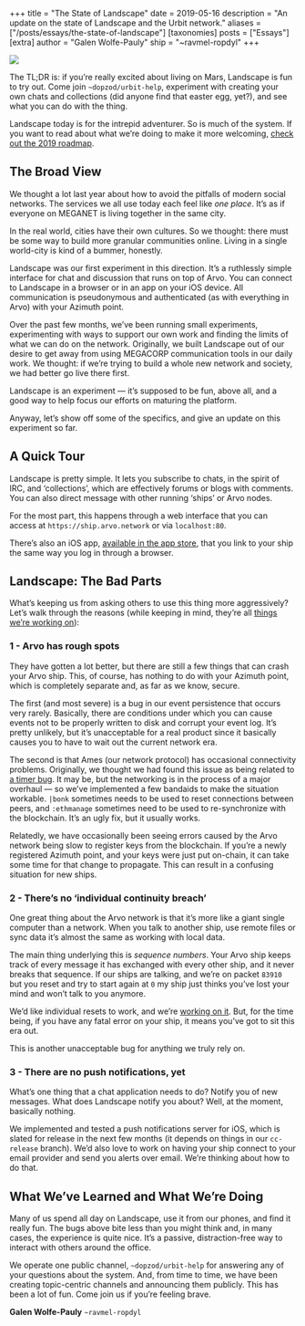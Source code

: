+++
title = "The State of Landscape"
date = 2019-05-16
description = "An update on the state of Landscape and the Urbit network."
aliases = ["/posts/essays/the-state-of-landscape"]
[taxonomies]
posts = ["Essays"]
[extra]
author = "Galen Wolfe-Pauly"
ship = "~ravmel-ropdyl"
+++

![](https://media.urbit.org/site/posts/essays/the-state-of-landscape-1.png)

The TL;DR is: if you’re really excited about living on Mars, Landscape is fun to try out. Come join `~dopzod/urbit-help`, experiment with creating your own chats and collections (did anyone find that easter egg, yet?), and see what you can do with the thing. 

Landscape today is for the intrepid adventurer. So is much of the system. If you want to read about what we’re doing to make it more welcoming, [check out the 2019 roadmap](/posts/essays/2019-5-roadmap/).

## The Broad View

We thought a lot last year about how to avoid the pitfalls of modern social networks. The services we all use today each feel like *one place*. It’s as if everyone on MEGANET is living together in the same city. 

In the real world, cities have their own cultures. So we thought: there must be some way to build more granular communities online. Living in a single world-city is kind of a bummer, honestly.

Landscape was our first experiment in this direction. It’s a ruthlessly simple interface for chat and discussion that runs on top of Arvo. You can connect to Landscape in a browser or in an app on your iOS device. All communication is pseudonymous and authenticated (as with everything in Arvo) with your Azimuth point. 

Over the past few months, we’ve been running small experiments, experimenting with ways to support our own work and finding the limits of what we can do on the network. Originally, we built Landscape out of our desire to get away from using MEGACORP communication tools in our daily work. We thought: if we’re trying to build a whole new network and society, we had better go live there first.

Landscape is an experiment — it’s supposed to be fun, above all, and a good way to help focus our efforts on maturing the platform. 

Anyway, let’s show off some of the specifics, and give an update on this experiment so far.

## A Quick Tour

Landscape is pretty simple. It lets you subscribe to chats, in the spirit of IRC, and ‘collections’, which are effectively forums or blogs with comments. You can also direct message with other running ‘ships’ or Arvo nodes. 

For the most part, this happens through a web interface that you can access at `https://ship.arvo.network` or via `localhost:80`.

There’s also an iOS app, [available in the app store](https://itunes.apple.com/us/app/landscape-urbit/id1393148862), that you link to your ship the same way you log in through a browser.

## Landscape: The Bad Parts

What’s keeping us from asking others to use this thing more aggressively? Let’s walk through the reasons (while keeping in mind, they’re all [things we’re working on](/posts/essays/2019-5-roadmap/)):

### 1 - Arvo has rough spots

They have gotten a lot better, but there are still a few things that can crash your Arvo ship. This, of course, has nothing to do with your Azimuth point, which is completely separate and, as far as we know, secure.

The first (and most severe) is a bug in our event persistence that occurs very rarely. Basically, there are conditions under which you can cause events not to be properly written to disk and corrupt your event log. It’s pretty unlikely, but it’s unacceptable for a real product since it basically causes you to have to wait out the current network era. 

The second is that Ames (our network protocol) has occasional connectivity problems. Originally, we thought we had found this issue as being related to [a timer bug](https://github.com/urbit/arvo/pull/1072). It may be, but the networking is in the process of a major overhaul — so we’ve implemented a few bandaids to make the situation workable. `|bonk` sometimes needs to be used to reset connections between peers, and `:ethmanage` sometimes need to be used to re-synchronize with the blockchain. It’s an ugly fix, but it usually works.

Relatedly, we have occasionally been seeing errors caused by the Arvo network being slow to register keys from the blockchain. If you’re a newly registered Azimuth point, and your keys were just put on-chain, it can take some time for that change to propagate. This can result in a confusing situation for new ships.

### 2 - There’s no ‘individual continuity breach’

One great thing about the Arvo network is that it’s more like a giant single computer than a network. When you talk to another ship, use remote files or sync data it’s almost the same as working with local data.

The main thing underlying this is *sequence numbers*. Your Arvo ship keeps track of every message it has exchanged with every other ship, and it never breaks that sequence. If our ships are talking, and we’re on packet `83910` but you reset and try to start again at `0` my ship just thinks you’ve lost your mind and won’t talk to you anymore. 

We’d like individual resets to work, and we’re [working on it](https://github.com/urbit/arvo/pull/1169). But, for the time being, if you have any fatal error on your ship, it means you’ve got to sit this era out. 

This is another unacceptable bug for anything we truly rely on.

### 3 - There are no push notifications, yet

What’s one thing that a chat application needs to do? Notify you of new messages. What does Landscape notify you about? Well, at the moment, basically nothing. 

We implemented and tested a push notifications server for iOS, which is slated for release in the next few months (it depends on things in our `cc-release` branch). We’d also love to work on having your ship connect to your email provider and send you alerts over email. We’re thinking about how to do that.

## What We’ve Learned and What We’re Doing

Many of us spend all day on Landscape, use it from our phones, and find it really fun. The bugs above bite less than you might think and, in many cases, the experience is quite nice. It’s a passive, distraction-free way to interact with others around the office. 

We operate one public channel, `~dopzod/urbit-help` for answering any of your questions about the system. And, from time to time, we have been creating topic-centric channels and announcing them publicly. This has been a lot of fun. Come join us if you’re feeling brave.

**Galen Wolfe-Pauly** `~ravmel-ropdyl`